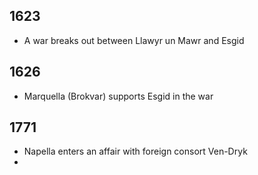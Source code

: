 
## 1623 
- A war breaks out between Llawyr un Mawr and Esgid
## 1626
- Marquella (Brokvar) supports Esgid in the war
## 1771
- Napella enters an affair with foreign consort Ven-Dryk
- 